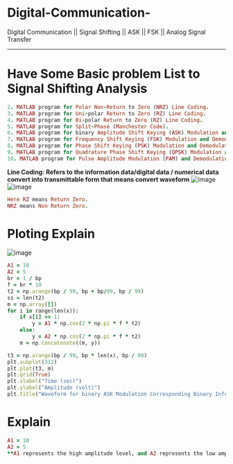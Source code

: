 # Digital-Communication-
Digital Communication || Signal Shifting || ASK || FSK || Analog Signal Transfer 
****
# **Have Some Basic problem List to Signal Shifting Analysis**
```ruby 1. MATLAB program for Uni-polar Non-Return to Zero (NRZ) Line Coding.
2. MATLAB program for Polar Non-Return to Zero (NRZ) Line Coding.
3. MATLAB program for Uni-polar Return to Zero (RZ) Line Coding.
4. MATLAB program for Bi-polar Return to Zero (RZ) Line Coding.
5. MATLAB program for Split-Phase (Manchester Code).
6. MATLAB program for binary Amplitude Shift Keying (ASK) Modulation and Demodulation.
7. MATLAB program for Frequency Shift Keying (FSK) Modulation and Demodulation.
8. MATLAB program for Phase Shift Keying (PSK) Modulation and Demodulation.
9. MATLAB program for Quadrature Phase Shift Keying (QPSK) Modulation and Demodulation.
10. MATLAB program for Pulse Amplitude Modulation (PAM) and Demodulation.
```
**Line Coding: Refers to the information data/digital data / numerical data convert into transmittable form that means convert waveform**
![image](https://github.com/nayan-pust/Digital-Communication-/assets/114688354/96d58152-e668-4c07-be56-04944e8676df)
![image](https://github.com/nayan-pust/Digital-Communication-/assets/114688354/c99f2b11-f18a-4a36-8df3-828580aff521)

```ruby
Here RZ means Return Zero.
NRZ means Non Return Zero.
```
# Ploting Explain 
![image](https://github.com/nayan-pust/Digital-Communication-/assets/114688354/1e4907ac-2716-49a0-b276-d3bc651401f0)
```ruby
A1 = 10
A2 = 5
br = 1 / bp
f = br * 10
t2 = np.arange(bp / 99, bp + bp/99, bp / 99)
ss = len(t2)
m = np.array([])
for i in range(len(x)):
    if x[i] == 1:
        y = A1 * np.cos(2 * np.pi * f * t2)
    else:
        y = A2 * np.cos(2 * np.pi * f * t2)
    m = np.concatenate((m, y))

t3 = np.arange(bp / 99, bp * len(x), bp / 99)
plt.subplot(312)
plt.plot(t3, m)
plt.grid(True)
plt.xlabel("Time (sec)")
plt.ylabel("Amplitude (volt)")
plt.title("Waveform for binary ASK Modulation Corresponding Binary Information")
```
# Explain 
```ruby
A1 = 10
A2 = 5
**A1 represents the high amplitude level, and A2 represents the low amplitude level.**
```
